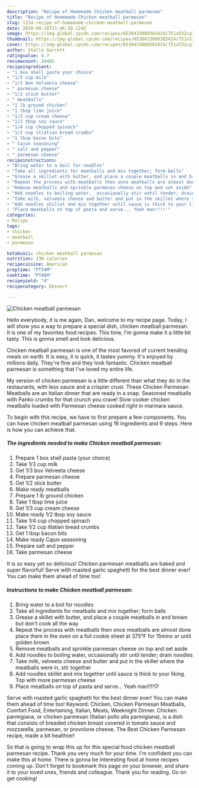 ```yaml
---
description: "Recipe of Homemade Chicken meatball parmesan"
title: "Recipe of Homemade Chicken meatball parmesan"
slug: 1124-recipe-of-homemade-chicken-meatball-parmesan
date: 2020-09-18T21:46:10.124Z
image: https://img-global.cpcdn.com/recipes/6530433809383424/751x532cq70/chicken-meatball-parmesan-recipe-main-photo.jpg
thumbnail: https://img-global.cpcdn.com/recipes/6530433809383424/751x532cq70/chicken-meatball-parmesan-recipe-main-photo.jpg
cover: https://img-global.cpcdn.com/recipes/6530433809383424/751x532cq70/chicken-meatball-parmesan-recipe-main-photo.jpg
author: Stella Garrett
ratingvalue: 4.7
reviewcount: 24485
recipeingredient:
- "1 box shell pasta your choice"
- "1/3 cup milk"
- "1/3 box Velveeta cheese"
- " parmesan cheese"
- "1/2 stick butter"
- " meatballs"
- "1 lb ground chicken"
- "1 tbsp lime juice"
- "1/3 cup cream cheese"
- "1/2 tbsp soy sauce"
- "1/4 cup chopped spinach"
- "1/2 cup itlatian bread crumbs"
- "1 tbsp bacon bits"
- " Cajun seasoning"
- " salt and pepper"
- " parmesan cheese"
recipeinstructions:
- "Bring water to a boil for noodles"
- "Take all ingredients for meatballs and mix together; form balls"
- "Grease a skillet with butter, and place a couple meatballs in and brown but don&#39;t cook all the way"
- "Repeat the process with meatballs then once meatballs are almost done place them in the oven on a foil cookie sheet at 375°F for 15mins or until golden brown"
- "Remove meatballs and sprinkle parmesan cheese on top and set aside"
- "Add noodles to boiling water,  occasionally stir until tender; drain noodles"
- "Take milk, velveeta cheese and butter and put in the skillet where the meatballs were in,  stir together"
- "Add noodles skillet and mix together until sauce is thick to your liking. Top with more parmesan cheese"
- "Place meatballs on top of pasta and serve... Yeah man!!!!♡"
categories:
- Recipe
tags:
- chicken
- meatball
- parmesan

katakunci: chicken meatball parmesan 
nutrition: 230 calories
recipecuisine: American
preptime: "PT34M"
cooktime: "PT46M"
recipeyield: "4"
recipecategory: Dessert

---
```



![Chicken meatball parmesan](https://img-global.cpcdn.com/recipes/6530433809383424/751x532cq70/chicken-meatball-parmesan-recipe-main-photo.jpg)

Hello everybody, it is me again, Dan, welcome to my recipe page. Today, I will show you a way to prepare a special dish, chicken meatball parmesan. It is one of my favorites food recipes. This time, I'm gonna make it a little bit tasty. This is gonna smell and look delicious.

Chicken meatball parmesan is one of the most favored of current trending meals on earth. It is easy, it is quick, it tastes yummy. It's enjoyed by millions daily. They're fine and they look fantastic. Chicken meatball parmesan is something that I've loved my entire life.

My version of chicken parmesan is a little different than what they do in the restaurants, with less sauce and a crispier crust. These Chicken Parmesan Meatballs are an Italian dinner that are ready in a snap. Seasoned meatballs with Panko crumbs for that crunch you crave! Slow cooker chicken meatballs loaded with Parmesan cheese cooked right in marinara sauce.


To begin with this recipe, we have to first prepare a few components. You can have chicken meatball parmesan using 16 ingredients and 9 steps. Here is how you can achieve that.

<!--inarticleads1-->

##### The ingredients needed to make Chicken meatball parmesan:

1. Prepare 1 box shell pasta (your choice)
1. Take 1/3 cup milk
1. Get 1/3 box Velveeta cheese
1. Prepare  parmesan cheese
1. Get 1/2 stick butter
1. Make ready  meatballs
1. Prepare 1 lb ground chicken
1. Take 1 tbsp lime juice
1. Get 1/3 cup cream cheese
1. Make ready 1/2 tbsp soy sauce
1. Take 1/4 cup chopped spinach
1. Take 1/2 cup itlatian bread crumbs
1. Get 1 tbsp bacon bits
1. Make ready  Cajun seasoning
1. Prepare  salt and pepper
1. Take  parmesan cheese


It is so easy yet so delicious! Chicken parmesan meatballs are baked and super flavorful! Serve with roasted garlic spaghetti for the best dinner ever! You can make them ahead of time too! 

<!--inarticleads2-->

##### Instructions to make Chicken meatball parmesan:

1. Bring water to a boil for noodles
1. Take all ingredients for meatballs and mix together; form balls
1. Grease a skillet with butter, and place a couple meatballs in and brown but don&#39;t cook all the way
1. Repeat the process with meatballs then once meatballs are almost done place them in the oven on a foil cookie sheet at 375°F for 15mins or until golden brown
1. Remove meatballs and sprinkle parmesan cheese on top and set aside
1. Add noodles to boiling water,  occasionally stir until tender; drain noodles
1. Take milk, velveeta cheese and butter and put in the skillet where the meatballs were in,  stir together
1. Add noodles skillet and mix together until sauce is thick to your liking. Top with more parmesan cheese
1. Place meatballs on top of pasta and serve... Yeah man!!!!♡


Serve with roasted garlic spaghetti for the best dinner ever! You can make them ahead of time too! Keyword: Chicken, Chicken Parmesan Meatballs, Comfort Food, Entertaining, Italian, Meats, Weeknight Dinner. Chicken parmigiana, or chicken parmesan (Italian pollo alla parmigiana), is a dish that consists of breaded chicken breast covered in tomato sauce and mozzarella, parmesan, or provolone cheese. The Best Chicken Parmesan recipe, made a bit healthier! 

So that is going to wrap this up for this special food chicken meatball parmesan recipe. Thank you very much for your time. I'm confident you can make this at home. There is gonna be interesting food at home recipes coming up. Don't forget to bookmark this page on your browser, and share it to your loved ones, friends and colleague. Thank you for reading. Go on get cooking!
